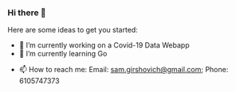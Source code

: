 ### Hi there 👋

<!--
**samg11/samg11** is a ✨ _special_ ✨ repository because its `README.md` (this file) appears on your GitHub profile.
-->
Here are some ideas to get you started:

- 🔭 I’m currently working on a Covid-19 Data Webapp
- 🌱 I’m currently learning Go
<!-- 👯 I’m looking to collaborate on ...
- 🤔 I’m looking for help with ...
- 💬 Ask me about ...-->
- 📫 How to reach me:  Email: sam.girshovich@gmail.com; Phone: 6105747373
<!-- - ⚡ Fun fact: ... -->
